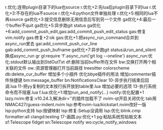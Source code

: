 <leader>r.优化:连带plugin目录下的lua也source
<leader>r.优化+2:先lua后plugin目录下的lua
<leader>r.优化+3:不存在的lua不source
<leader>r.优化+4:python文件单独处理
<leader>r.优化+5:相同的lua不再source
<leader>ga优化+3:提交信息删除无用信息后写到另一个文件
<leader>ga优化+4:最后一个buffer不quit
<leader>ga优化+5:异步跑git status
<leader>ga优化+6:add_commit_push_edit,<leader>g<leader>as:add_commit_push_edit_status
<leader>g<leader>as:修复vim.notify
<leader>g<leader>as:修复+2:ok
<leader>g<leader>as:优化+1:把async_run_command合并到async_run里去
<leader>g<leader>ai:add_commit_push_cur_line
<leader>g<leader>ab:add_commit_push_bufname
<leader>ga优化+7:异步跑git status从run_and_silent换成async_run
<leader>gr
<leader>gl:require 'f'.async_run('git log --oneline')
async_run:优化:stdout默认输出到StdOutTxt
<leader>df:删除当前buffer所在文件
<leader>bw:交换打开两个相关联的文件
<leader>ow.:资源管理器打开当前路径
treesitter colorscheme
<leader>db:delete_cur_buffer
增加多个小插件
优化bbye插件的用法
增加commenter插件快捷键
<leader>bm:message_buffer
<leader>b<leader>n:NotificationsClear
10-异步执行结束后回调.lua
11-把yy复制的文本按行拆开放到table里.lua
增加必要的选项
13-执行系统命令而不阻塞.lua
f.lua:优化+1:增加run_and_notify(...)
notify:优化配置+1
lazy.nvim:修复:v10.24.3,解决dir=''的插件加载不了
nvim-qt开启关闭优化
tab用NMAC427/guess-indent.nvim
lsp:参考nvim-lua/kickstart.nvim改好一版
lsp:python支持
lsp:按键映射
lsp:修复:Setup没调用
lsp:优化:blink.cmp
formatter:all
clangd:testing
17-画圆.py:优化+1
<leader>pg:粘贴系统剪贴板文本
<leader>s<leader>f:Telescope fidget
<leader>s<leader>n:Telescope notify
<leader>wo:cycle_notify_windows
